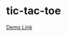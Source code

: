 # tic-tac-toe
 <a href="https://phyothiha-aung.github.io/tic-tac-toe/" target="_blank"> Demo Link </a>

